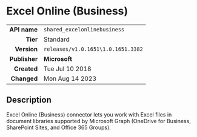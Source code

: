 # Excel Online (Business)
| | |
|-:|-|
|**API name**|`shared_excelonlinebusiness`|
|**Tier**|Standard|
|**Version**|`releases/v1.0.1651\1.0.1651.3382`|
|**Publisher**|**Microsoft**|
|**Created**|Tue Jul 10 2018|
|**Changed**|Mon Aug 14 2023|

## Description
Excel Online (Business) connector lets you work with Excel files in document libraries supported by Microsoft Graph (OneDrive for Business, SharePoint Sites, and Office 365 Groups).
